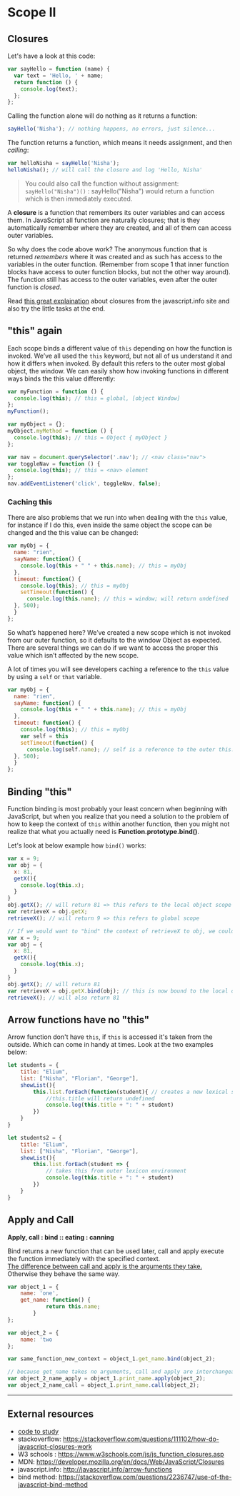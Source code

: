 Scope II
===

Closures
---

Let's have a look at this code:

```javascript
var sayHello = function (name) {
  var text = 'Hello, ' + name;
  return function () {
    console.log(text);
  };
};
```

Calling the function alone will do nothing as it returns a function:

```javascript
sayHello('Nisha'); // nothing happens, no errors, just silence...
```

The function returns a function, which means it needs assignment, and then _calling_:

```javascript
var helloNisha = sayHello('Nisha');
helloNisha(); // will call the closure and log 'Hello, Nisha'
```

> You could also call the function without assignment: `sayHello("Nisha")()` : sayHello("Nisha") would return a function which is then immediately executed.

A **closure** is a function that remembers its outer variables and can access them. In JavaScript all function are naturally closures; that is they automatically remember where they are created, and all of them can access outer variables.

So why does the code above work? The anonymous function that is returned _remembers_ where it was created and as such has access to the variables in the outer function. (Remember from scope 1 that inner function blocks have access to outer function blocks, but not the other way around). The function still has access to the outer variables, even after the outer function is _closed_.

Read [this great explaination](http://javascript.info/closure "closures") about closures from the javascript.info site and also try the little tasks at the end.

"this" again
---
Each scope binds a different value of `this` depending on how the function is invoked. We’ve all used the `this` keyword, but not all of us understand it and how it differs when invoked. By default this refers to the outer most global object, the window. We can easily show how invoking functions in different ways binds the this value differently:

```javascript
var myFunction = function () {
  console.log(this); // this = global, [object Window]
};
myFunction();

var myObject = {};
myObject.myMethod = function () {
  console.log(this); // this = Object { myObject }
};

var nav = document.querySelector('.nav'); // <nav class="nav">
var toggleNav = function () {
  console.log(this); // this = <nav> element
};
nav.addEventListener('click', toggleNav, false);
```

### Caching this
There are also problems that we run into when dealing with the `this` value, for instance if I do this, even inside the same object the scope can be changed and the this value can be changed:

```javascript
var myObj = {
  name: "rien",
  sayName: function() {
    console.log(this + " " + this.name); // this = myObj
  },
  timeout: function() {
    console.log(this); // this = myObj
    setTimeout(function() {
      console.log(this.name); // this = window; will return undefined
  }, 500);
  }
};
```
So what’s happened here? We’ve created a new scope which is not invoked from our outer function, so it defaults to the window Object as expected. There are several things we can do if we want to access the proper this value which isn’t affected by the new scope. 

A lot of times you will see developers caching a reference to the `this` value by using a `self` or `that` variable.

```javascript
var myObj = {
  name: "rien",
  sayName: function() {
    console.log(this + " " + this.name); // this = myObj
  },
  timeout: function() {
    console.log(this); // this = myObj
    var self = this
    setTimeout(function() {
      console.log(self.name); // self is a reference to the outer this.
  }, 500);
  }
};
```

Binding "this"
---
Function binding is most probably your least concern when beginning with JavaScript, but when you realize that you need a solution to the problem of how to keep the context of `this` within another function, then you might not realize that what you actually need is **Function.prototype.bind()**.

Let's look at below example how `bind()` works:

```javascript
var x = 9;
var obj = {
  x: 81,
  getX(){
    console.log(this.x);
  }
}
obj.getX(); // will return 81 => this refers to the local object scope
var retrieveX = obj.getX;
retrieveX(); // will return 9 => this refers to global scope

// If we would want to "bind" the context of retrieveX to obj, we could use bind
var x = 9;
var obj = {
  x: 81,
  getX(){
    console.log(this.x);
  }
}
obj.getX(); // will return 81
var retrieveX = obj.getX.bind(obj); // this is now bound to the local object scope
retrieveX(); // will also return 81

```

Arrow functions have no "this"
----

Arrow function don't have `this`, if `this` is accessed it's taken from the outside. Which can come in handy at times. Look at the two examples below:

```javascript
let students = {
    title: "Elium",
    list: ["Nisha", "Florian", "George"],
    showList(){
        this.list.forEach(function(student){ // creates a new lexical scope
            //this.title will return undefined
            console.log(this.title + ": " + student)
        })
    }
}

let students2 = {
    title: "Elium",
    list: ["Nisha", "Florian", "George"],
    showList(){
        this.list.forEach(student => {
            // takes this from outer lexicon environment
            console.log(this.title + ": " + student)
        })
    }
}
```

## Apply and Call

__Apply, call : bind :: eating : canning__

Bind returns a new function that can be used later, call and apply execute the function immediately with the specified context.  
[The difference between call and apply is the arguments they take.](https://hangar.runway7.net/javascript/difference-call-apply)  Otherwise they behave the same way.

``` js
var object_1 = {
    name: 'one',
    get_name: function() {
            return this.name;
        }
}; 

var object_2 = {
    name: 'two
};

var same_function_new_context = object_1.get_name.bind(object_2);

// because get_name takes no arguments, call and apply are interchangeable
var object_2_name_apply = object_1.print_name.apply(object_2);
var object_2_name_call = object_1.print_name.call(object_2);

```


___





External resources
---
+ [code to study](https://github.com/jankeLearning/content-code/tree/master/Week%2003/clousres)
+ stackoverflow: https://stackoverflow.com/questions/111102/how-do-javascript-closures-work
+ W3 schools : https://www.w3schools.com/js/js_function_closures.asp
+ MDN: https://developer.mozilla.org/en/docs/Web/JavaScript/Closures
+ javascript.info: http://javascript.info/arrow-functions
+ bind method: https://stackoverflow.com/questions/2236747/use-of-the-javascript-bind-method